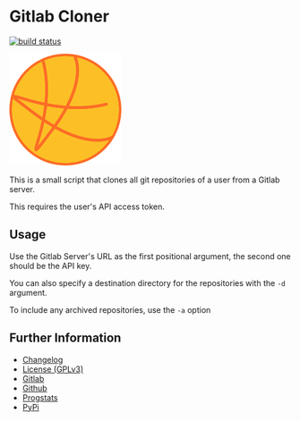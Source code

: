 # Gitlab Cloner

[![build status](https://gitlab.namibsun.net/namibsun/python/gitlab-cloner/badges/master/build.svg)](https://gitlab.namibsun.net/namibsun/python/gitlab-cloner/commits/master)

![Logo](resources/logo/logo-readme.png "Logo")

This is a small script that clones all git repositories of a user from a
Gitlab server.

This requires the user's API access token.

## Usage

Use the Gitlab Server's URL as the first positional argument, the second 
one should be the API key.

You can also specify a destination directory for the repositories
with the ```-d``` argument.

To include any archived repositories, use the ```-a``` option

## Further Information

* [Changelog](CHANGELOG)
* [License (GPLv3)](LICENSE)
* [Gitlab](https://gitlab.namibsun.net/namibsun/python/gitlab-cloner)
* [Github](https://github.com/namboy94/gitlab-cloner)
* [Progstats](https://progstats.namibsun.net/projects/gitlab-cloner)
* [PyPi](https://pypi.org/project/gitlab-cloner)
